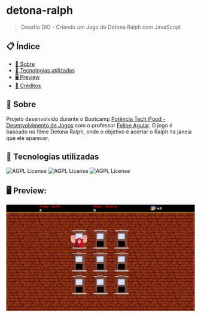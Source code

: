 # detona-ralph
> Desafio DIO - Criando um Jogo do Detona Ralph com JavaScript

## 📋 Índice

- [📖 Sobre](#-Sobre)
- [🚀 Tecnologias utilizadas](#-Tecnologias-utilizadas)
- [🖥 Preview](#-Preview)
- [📌 Créditos](#-Créditos)

## 📖 Sobre
Projeto desenvolvido durante o Bootcamp [Potência Tech iFood - Desenvolvimento de Jogos](https://web.dio.me/track/potencia-tech-ifood-desenvolvimento-de-jogos) com o professor [Felipe Aguiar](https://github.com/felipeAguiarCode). O jogo é baseado no filme Detona Ralph, onde o objetivo é acertar o Ralph na janela que ele aparecer.

## 🚀 Tecnologias utilizadas

![AGPL License](https://img.shields.io/badge/HTML5-E34F26?style=for-the-badge&logo=html5&logoColor=white)
![AGPL License](https://img.shields.io/badge/CSS3-1572B6?style=for-the-badge&logo=css3&logoColor=white)
![AGPL License](https://img.shields.io/badge/JavaScript-F7DF1E?style=for-the-badge&logo=javascript&logoColor=black)
## 🖥 Preview:

<p align="center">
  <img src="screenshot.png" title="screenshot" alt="screenshot do jogo">
</p>
